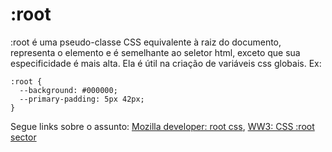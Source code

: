 # :root

:root é uma pseudo-classe CSS equivalente à raiz do documento, representa o elemento <html> e é semelhante ao seletor html, exceto que sua especificidade é mais alta. Ela é útil na criação de variáveis css globais. Ex:

```
:root {
  --background: #000000;
  --primary-padding: 5px 42px;
}
```

Segue links sobre o assunto: 
[Mozilla developer: root css](https://developer.mozilla.org/pt-BR/docs/Web/CSS/:root), [WW3: CSS :root sector](https://www.w3schools.com/cssref/sel_root.asp)
